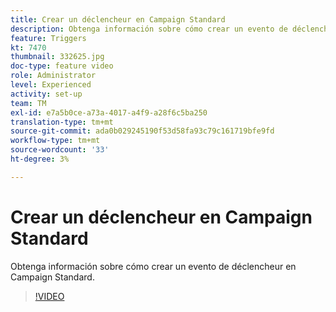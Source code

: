 ```yaml
---
title: Crear un déclencheur en Campaign Standard
description: Obtenga información sobre cómo crear un evento de déclencheur en Campaign Standard.
feature: Triggers
kt: 7470
thumbnail: 332625.jpg
doc-type: feature video
role: Administrator
level: Experienced
activity: set-up
team: TM
exl-id: e7a5b0ce-a73a-4017-a4f9-a28f6c5ba250
translation-type: tm+mt
source-git-commit: ada0b029245190f53d58fa93c79c161719bfe9fd
workflow-type: tm+mt
source-wordcount: '33'
ht-degree: 3%

---
```


# Crear un déclencheur en Campaign Standard

Obtenga información sobre cómo crear un evento de déclencheur en Campaign Standard.

>[!VIDEO](https://video.tv.adobe.com/v/332625?quality=12)
